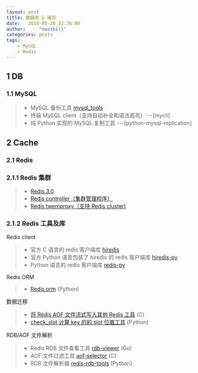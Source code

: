 ```yaml
---
layout: post
title: 数据库 & 缓存
date:   2016-05-28 22:36:00
author:     "meetbill"
categories: posts
tags:
    - MySQL
    - Redis
---
```


## 1 DB

### 1.1 MySQL

> * MySQL 备份工具 [mysql_tools](https://github.com/meetbill/mysql_tools)
> * 终端 MySQL client（支持自动补全和语法高亮）---[mycli]
> * 纯 Python 实现的 MySQL 复制工具 ---[python-mysql-replication]

## 2 Cache

### 2.1 Redis
### 2.1.1 Redis 集群

> * [Redis 3.0](https://github.com/meetbill/redis)
> * [Redis controller（集群管理程序）](https://github.com/meetbill/cc)
> * [Redis twemproxy（支持 Redis cluster)](https://github.com/meetbill/r3proxy)

### 2.1.2 Redis 工具及库

Redis client

> * 官方 C 语言的 redis 客户端库 [hiredis](https://github.com/redis/hiredis)
> * 官方 Python 语言包装了 hiredis 的 redis 客户端库 [hiredis-py](https://github.com/redis/hiredis-py)
> * Python 语言的 redis 客户端库 [redis-py](https://github.com/andymccurdy/redis-py)

Redis ORM

> * [Redis orm](https://github.com/meetbill/redis-orm) (Python)

数据迁移

> * [将 Redis AOF 文件流式写入其他 Redis 工具](https://github.com/meetbill/redis-replay-aof) (C)
> * [check_slot 计算 key 的的 slot 位置工具](https://github.com/meetbill/check_slot) (Python)

RDB/AOF 文件解析

> * Redis RDB 文件查看工具 [rdb-viewer](https://github.com/meetbill/rdb-viewer) (Go)
> * AOF 文件过滤工具 [aof-selector](https://github.com/meetbill/aof-selector) (C)
> * RDB 文件解析器 [redis-rdb-tools](https://github.com/meetbill/redis-rdb-tools) (Python)

